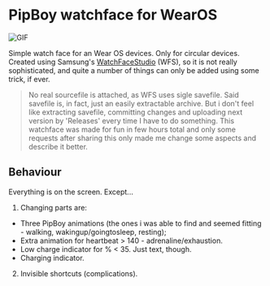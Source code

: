 # PipBoy watchface for WearOS

![GIF](misc/pipboy_wf.gif)

Simple watch face for an Wear OS devices. Only for circular devices. Created using Samsung's [WatchFaceStudio](https://developer.samsung.com/watch-face-studio/download.html) (WFS), so it is not really sophisticated, and quite a number of things can only be added using some trick, if ever.

> No real sourcefile is attached, as WFS uses sigle savefile. Said savefile is, in fact, just an easily extractable archive. But i don't feel like extracting savefile, committing changes and uploading next version by 'Releases' every time I have to do something. This watchface was made for fun in few hours total and only some requests after sharing this only made me change some aspects and describe it better.

## Behaviour

Everything is on the screen. Except...

1. Changing parts are:
* Three PipBoy animations (the ones i was able to find and seemed fitting - walking, wakingup/goingtosleep, resting);
* Extra animation for heartbeat > 140 - adrenaline/exhaustion.
* Low charge indicator for % < 35. Just text, though.
* Charging indicator.
2. Invisible shortcuts (complications).

